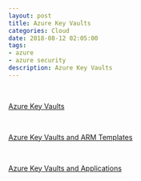 ```yaml
---
layout: post
title: Azure Key Vaults
categories: Cloud
date: 2018-08-12 02:05:00
tags:
- azure
- azure security
description: Azure Key Vaults 
---
```

<br/>

[Azure Key Vaults](https://docs.microsoft.com/en-us/azure/key-vault/key-vault-whatis)

<br/>

[Azure Key Vaults and ARM Templates](https://docs.microsoft.com/en-us/azure/azure-resource-manager/resource-manager-keyvault-parameter)

<br/>

[Azure Key Vaults and Applications](https://docs.microsoft.com/en-us/azure/azure-resource-manager/resource-manager-keyvault-parameter)

<br/>

